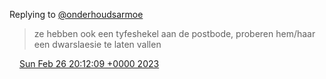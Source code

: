 Replying to [@onderhoudsarmoe](https://twitter.com/onderhoudsarmoe/status/1629930726073286656)

> ze hebben ook een tyfeshekel aan de postbode, proberen hem/haar een dwarslaesie te laten vallen

<img src="../../media/tweet.ico" width="12" /> [Sun Feb 26 20:12:09 +0000 2023](https://twitter.com/DromerDenker/status/1629937383746535425)
